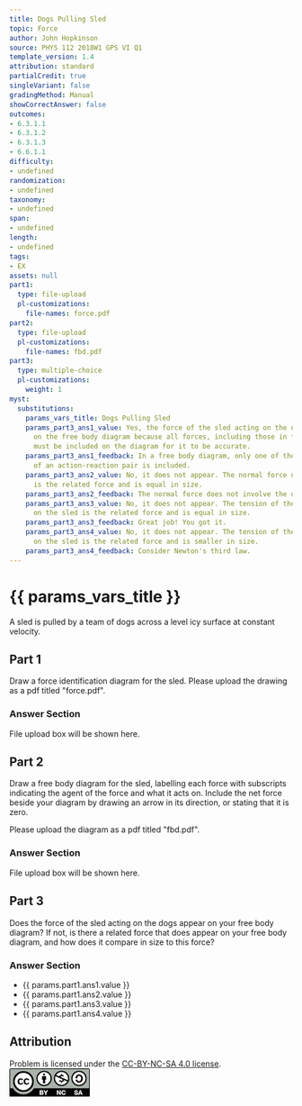 ```yaml
---
title: Dogs Pulling Sled
topic: Force
author: John Hopkinson
source: PHYS 112 2018W1 GPS VI Q1
template_version: 1.4
attribution: standard
partialCredit: true
singleVariant: false
gradingMethod: Manual
showCorrectAnswer: false
outcomes:
- 6.3.1.1
- 6.3.1.2
- 6.3.1.3
- 6.6.1.1
difficulty:
- undefined
randomization:
- undefined
taxonomy:
- undefined
span:
- undefined
length:
- undefined
tags:
- EX
assets: null
part1:
  type: file-upload
  pl-customizations:
    file-names: force.pdf
part2:
  type: file-upload
  pl-customizations:
    file-names: fbd.pdf
part3:
  type: multiple-choice
  pl-customizations:
    weight: 1
myst:
  substitutions:
    params_vars_title: Dogs Pulling Sled
    params_part3_ans1_value: Yes, the force of the sled acting on the dogs appears
      on the free body diagram because all forces, including those in force pairs,
      must be included on the diagram for it to be accurate.
    params_part3_ans1_feedback: In a free body diagram, only one of the two forces
      of an action-reaction pair is included.
    params_part3_ans2_value: No, it does not appear. The normal force on the slide
      is the related force and is equal in size.
    params_part3_ans2_feedback: The normal force does not involve the dogs.
    params_part3_ans3_value: No, it does not appear. The tension of the dogs acting
      on the sled is the related force and is equal in size.
    params_part3_ans3_feedback: Great job! You got it.
    params_part3_ans4_value: No, it does not appear. The tension of the dogs acting
      on the sled is the related force and is smaller in size.
    params_part3_ans4_feedback: Consider Newton's third law.
---
```

# {{ params_vars_title }}
A sled is pulled by a team of dogs across a level icy surface at constant velocity.

## Part 1

Draw a force identification diagram for the sled. Please upload the drawing as a pdf titled "force.pdf".

### Answer Section

File upload box will be shown here.

## Part 2

Draw a free body diagram for the sled, labelling each force with subscripts indicating the agent of the force and what it acts on. Include the net force beside your diagram by drawing an arrow in its direction, or stating that it is zero.

Please upload the diagram as a pdf titled "fbd.pdf".

### Answer Section

File upload box will be shown here.

## Part 3

Does the force of the sled acting on the dogs appear on your free body diagram? If not, is there a related force that does appear on your free body diagram, and how does it compare in size to this force?

### Answer Section

- {{ params.part1.ans1.value }}
- {{ params.part1.ans2.value }}
- {{ params.part1.ans3.value }}
- {{ params.part1.ans4.value }}

## Attribution

Problem is licensed under the [CC-BY-NC-SA 4.0 license](https://creativecommons.org/licenses/by-nc-sa/4.0/).<br> ![The Creative Commons 4.0 license requiring attribution-BY, non-commercial-NC, and share-alike-SA license.](https://raw.githubusercontent.com/firasm/bits/master/by-nc-sa.png)